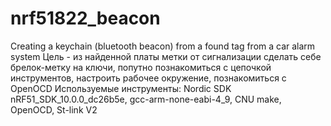 # nrf51822_beacon
 Creating a keychain (bluetooth beacon) from a found tag from a car alarm system
Цель - из найденной платы метки от сигнализации сделать себе брелок-метку на ключи, попутно познакомиться с цепочкой инструментов, настроить рабочее окружение,
познакомиться с OpenOCD
Используемые инструменты:  Nordic SDK nRF51_SDK_10.0.0_dc26b5e, gcc-arm-none-eabi-4_9, CNU make, OpenOCD, St-link V2 
